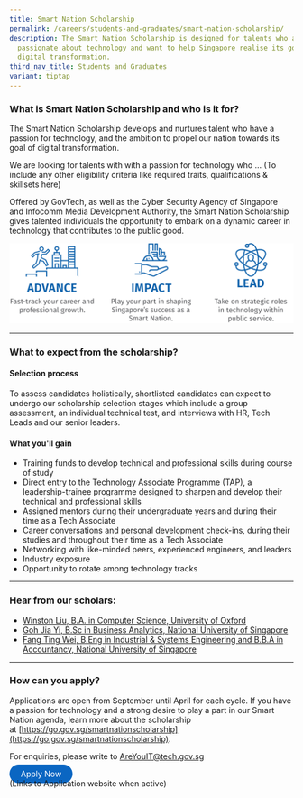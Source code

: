 ```yaml
---
title: Smart Nation Scholarship
permalink: /careers/students-and-graduates/smart-nation-scholarship/
description: The Smart Nation Scholarship is designed for talents who are
  passionate about technology and want to help Singapore realise its goal of
  digital transformation.
third_nav_title: Students and Graduates
variant: tiptap
---
```

### What is Smart Nation Scholarship and who is it for?
The Smart Nation Scholarship develops and nurtures talent who have a passion for technology, and the ambition to propel our nation towards its goal of digital transformation.

We are looking for talents with with a passion for technology who ... (To include any other eligibility criteria like required traits, qualifications &amp; skillsets here) 

Offered by GovTech, as well as the Cyber Security Agency of Singapore and Infocomm Media Development Authority, the Smart Nation Scholarship gives talented individuals the opportunity to embark on a dynamic career in technology that contributes to the public good.

![Smart Nation Scholarship](/images/careers/SNS_Infographic.png)

---

### What to expect from the scholarship?

#### Selection process

To assess candidates holistically, shortlisted candidates can expect to undergo our scholarship selection stages which include a group assessment, an individual technical test, and interviews with HR, Tech Leads and our senior leaders.

#### What you'll gain

*   Training funds to develop technical and professional skills during course of study
*   Direct entry to the Technology Associate Programme (TAP), a leadership-trainee programme designed to sharpen and develop their technical and professional skills
*   Assigned mentors during their undergraduate years and during their time as a Tech Associate
*   Career conversations and personal development check-ins, during their studies and throughout their time as a Tech Associate
*   Networking with like-minded peers, experienced engineers, and leaders
*   Industry exposure
*   Opportunity to rotate among technology tracks

---

### Hear from our scholars:

*   [Winston Liu, B.A. in Computer Science, University of Oxford](https://www.instagram.com/p/CJ-uORZhYQ4/?utm_source=ig_web_copy_link)
*   [Goh Jia Yi, B.Sc in Business Analytics, National University of Singapore](https://www.instagram.com/p/CIknzmbl49_/?utm_source=ig_web_copy_link)
*   [Fang Ting Wei, B.Eng in Industrial &amp; Systems Engineering and B.B.A in Accountancy, National University of Singapore](https://www.instagram.com/p/CHzGKObgX8Y/?utm_source=ig_web_copy_link)

---

### How can you apply?

Applications are open from September until April for each cycle. If you have a passion for technology and a strong desire to play a part in our Smart Nation agenda, learn more about the scholarship at&nbsp;[https://go.gov.sg/smartnationscholarship](https://go.gov.sg/smartnationscholarship).

For enquiries, please write to&nbsp;[AreYouIT@tech.gov.sg](mailto:AreYouIT@tech.gov.sg)

<a href="https://go.gov.sg/govtechtalentcommunity" target="\_blank" style="background-color: #0A66C2; color: white; text-decoration: none; border-radius: 100px; padding-left: 20px; padding-right: 20px; padding-top:8px; padding-bottom:8px">Apply Now</a>
<br> (Links to Application website when active)